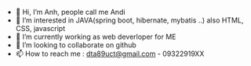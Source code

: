 - 👋 Hi, I’m Anh, people call me Andi
- 👀 I’m interested in JAVA(spring boot, hibernate, mybatis ..) also HTML, CSS, javascript 
- 🌱 I’m currently working as web deverloper for ME
- 💞️ I’m looking to collaborate on github
- 📫 How to reach me :   dta89uct@gmail.com - 09322919XX

<!---
anhdinh/anhdinh is a ✨ special ✨ repository because its `README.md` (this file) appears on your GitHub profile.
You can click the Preview link to take a look at your changes.
--->
